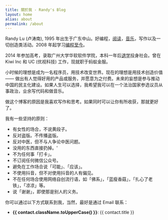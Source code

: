 ```yaml
---
title: 關於我 - Randy's Blog
layout: home
alias: about
permalink: /about
---
```


<div class="post pl-4 pr-4 sm:pl-24 sm:pr-24">

Randy Lu (卢涛南), 1995 年出生于广东中山。好编程，[阅读](/readings)，[音乐](https://space.bilibili.com/20931693)，写作以及一切创造类活动。2008 年起学习[编程至今](/blog/my-coding-road)。

2014 年参加高考，录取广州大学华软软件学院，本科一年后[退学](/blog/one-year-after-dropping-out-of-school)投身社会。曾在 Kiwi Inc 和 UC (优视科技) 工作，现就职于蚂蚁金服。

小时候的理想是成为一名程序员，用技术改变世界。现在的理想是用技术创造价值 —— 做出有人觉得好用的产品或服务，并愿意为之付费。未來的妄想是参与推动中国的民主化建设。如果人生可以选择，我希望我可以在一个法治国家参选议员从事政治，业余写代码和做音乐。

做这个博客的原因是我喜欢写作和思考。如果同时可以让你有所收获，那就更好了。

我有一些坚持的原则：

- 有女性的场合，不说黄段子。
- 反对盗版。不传播盗版。
- 反对中医，但不与人争论中医问题。
- 没用的东西直接扔掉。'
- 不为任何事「打卡」。
- 不订阅任何微信公众号。
- 避免在工作场合说「可能」、「应该」。
- 不使用抖音，但不对使用抖音的人有偏见。
- 不在任何场合使用网络自创流行语，如「佛系」，「蓝瘦香菇」，「扎心了老铁」，「凉凉」等。
- 说「谢谢」，即使那是别人的义务。

你可以通过以下方式联系到我，当然，最好是通过 Email 联系：

<ul class="">
  <li v-for="contact in $themeConfig.contacts">
    <b :class="contact.className">{{ contact.className.toUpperCase() }}</b>:
    <a :href="contact.href">{{ contact.title }}</a>
  </li>
</ul>

</div>
